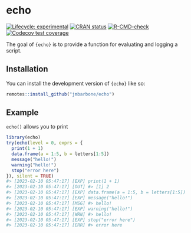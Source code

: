 
<!-- README.md is generated from README.Rmd. Please edit that file -->

# echo

<!-- badges: start -->

[![Lifecycle:
experimental](https://img.shields.io/badge/lifecycle-experimental-orange.svg)](https://lifecycle.r-lib.org/articles/stages.html#experimental)
[![CRAN
status](https://www.r-pkg.org/badges/version/echo)](https://CRAN.R-project.org/package=echo)
[![R-CMD-check](https://github.com/jmbarbone/echo/actions/workflows/R-CMD-check.yaml/badge.svg)](https://github.com/jmbarbone/echo/actions/workflows/R-CMD-check.yaml)
[![Codecov test
coverage](https://codecov.io/gh/jmbarbone/echo/branch/main/graph/badge.svg)](https://app.codecov.io/gh/jmbarbone/echo?branch=main)
<!-- badges: end -->

The goal of `{echo}` is to provide a function for evaluating and logging
a script.

## Installation

You can install the development version of `{echo}` like so:

``` r
remotes::install_github("jmbarbone/echo")
```

## Example

`echo()` allows you to print

``` r
library(echo)
try(echo(level = 0, exprs = {
  print(1 + 1)
  data.frame(a = 1:5, b = letters[1:5])
  message("hello!")
  warning("hello!")
  stop("error here")
}), silent = TRUE)
#> [2023-02-10 05:47:17] [EXP] print(1 + 1)
#> [2023-02-10 05:47:17] [OUT] #> [1] 2
#> [2023-02-10 05:47:17] [EXP] data.frame(a = 1:5, b = letters[1:5])
#> [2023-02-10 05:47:17] [EXP] message("hello!")
#> [2023-02-10 05:47:17] [MSG] #> hello!
#> [2023-02-10 05:47:17] [EXP] warning("hello!")
#> [2023-02-10 05:47:17] [WRN] #> hello!
#> [2023-02-10 05:47:17] [EXP] stop("error here")
#> [2023-02-10 05:47:17] [ERR] #> error here
```
